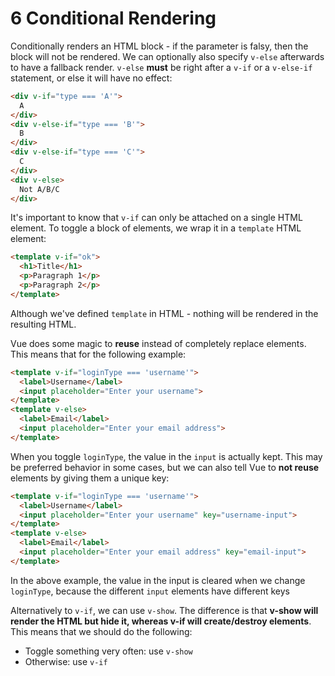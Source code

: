 # 6 Conditional Rendering

Conditionally renders an HTML block - if the parameter is falsy, then the block will not be rendered. We can optionally also specify `v-else` afterwards to have a fallback render. `v-else` **must** be right after a `v-if` or a `v-else-if` statement, or else it will have no effect:

```html
<div v-if="type === 'A'">
  A
</div>
<div v-else-if="type === 'B'">
  B
</div>
<div v-else-if="type === 'C'">
  C
</div>
<div v-else>
  Not A/B/C
</div>
```

It's important to know that `v-if` can only be attached on a single HTML element. To toggle a block of elements, we wrap it in a `template` HTML element:

```html
<template v-if="ok">
  <h1>Title</h1>
  <p>Paragraph 1</p>
  <p>Paragraph 2</p>
</template>
```

Although we've defined `template` in HTML - nothing will be rendered in the resulting HTML.

Vue does some magic to **reuse** instead of completely replace elements. This means that for the following example:

```html
<template v-if="loginType === 'username'">
  <label>Username</label>
  <input placeholder="Enter your username">
</template>
<template v-else>
  <label>Email</label>
  <input placeholder="Enter your email address">
</template>
```

When you toggle `loginType`, the value in the `input` is actually kept. This may be preferred behavior in some cases, but we can also tell Vue to **not reuse** elements by giving them a unique key:

```html
<template v-if="loginType === 'username'">
  <label>Username</label>
  <input placeholder="Enter your username" key="username-input">
</template>
<template v-else>
  <label>Email</label>
  <input placeholder="Enter your email address" key="email-input">
</template>
```

In the above example, the value in the input is cleared when we change `loginType`, because the different `input` elements have different keys

Alternatively to `v-if`, we can use `v-show`. The difference is that **v-show will render the HTML but hide it, whereas v-if will create/destroy elements**. This means that we should do the following:

- Toggle something very often: use `v-show`
- Otherwise: use `v-if` 